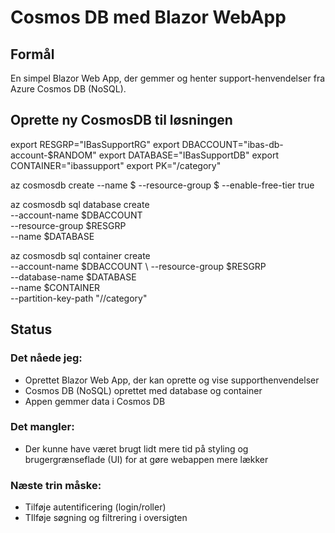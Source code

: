 # Cosmos DB med Blazor WebApp

## Formål
En simpel Blazor Web App, der gemmer og henter support-henvendelser fra Azure Cosmos DB (NoSQL).



## Oprette ny CosmosDB til løsningen
export RESGRP="IBasSupportRG"
export DBACCOUNT="ibas-db-account-$RANDOM"
export DATABASE="IBasSupportDB"
export CONTAINER="ibassupport"
export PK="/category"

az cosmosdb create --name $ --resource-group $ --enable-free-tier true

az cosmosdb sql database create \
--account-name $DBACCOUNT \
--resource-group $RESGRP \
--name $DATABASE

az cosmosdb sql container create \
--account-name $DBACCOUNT \ 
--resource-group $RESGRP \
--database-name $DATABASE \
--name $CONTAINER \
--partition-key-path "//category"

## Status
### Det nåede jeg:

- Oprettet Blazor Web App, der kan oprette og vise supporthenvendelser
- Cosmos DB (NoSQL) oprettet med database og container
- Appen gemmer data  i Cosmos DB

### Det mangler:

- Der kunne have været brugt lidt mere tid på styling og brugergrænseflade (UI) for at gøre webappen mere lækker

### Næste trin måske:

- Tilføje autentificering (login/roller)
- TIlføje søgning og filtrering i oversigten